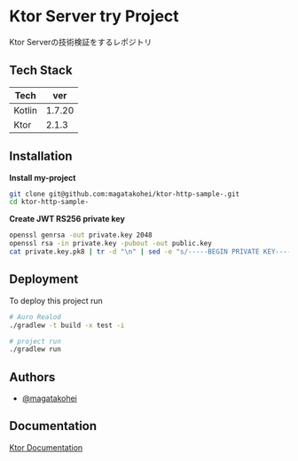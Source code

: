 # Ktor Server try Project

Ktor Serverの技術検証をするレポジトリ

## Tech Stack

|Tech|ver|
|---|---|
|Kotlin |1.7.20|
|Ktor| 2.1.3|

## Installation

**Install my-project**

```bash
git clone git@github.com:magatakohei/ktor-http-sample-.git
cd ktor-http-sample-
```

**Create JWT RS256 private key**

```bash
openssl genrsa -out private.key 2048
openssl rsa -in private.key -pubout -out public.key
cat private.key.pk8 | tr -d "\n" | sed -e "s/-----BEGIN PRIVATE KEY-----//" -e "s/-----END PRIVATE KEY-----//"
```

## Deployment

To deploy this project run

```bash
# Auro Realod
./gradlew -t build -x test -i

# project run
./gradlew run 
```

## Authors

- [@magatakohei](https://www.github.com/magatakohei)

## Documentation

[Ktor Documentation](https://ktor.io/docs/welcome.html)

